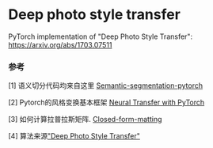 # Deep photo style transfer

PyTorch implementation of "Deep Photo Style Transfer": https://arxiv.org/abs/1703.07511

### 参考
[1] 语义切分代码均来自这里 [Semantic-segmentation-pytorch](https://github.com/CSAILVision/semantic-segmentation-pytorch)

[2] Pytorch的风格变换基本框架 [Neural Transfer with PyTorch](https://pytorch.org/tutorials/advanced/neural_style_tutorial.html)

[3] 如何计算拉普拉斯矩阵. [Closed-form-matting](https://github.com/MarcoForte/closed-form-matting)

[4] 算法来源["Deep Photo Style Transfer"](https://arxiv.org/abs/1703.07511)